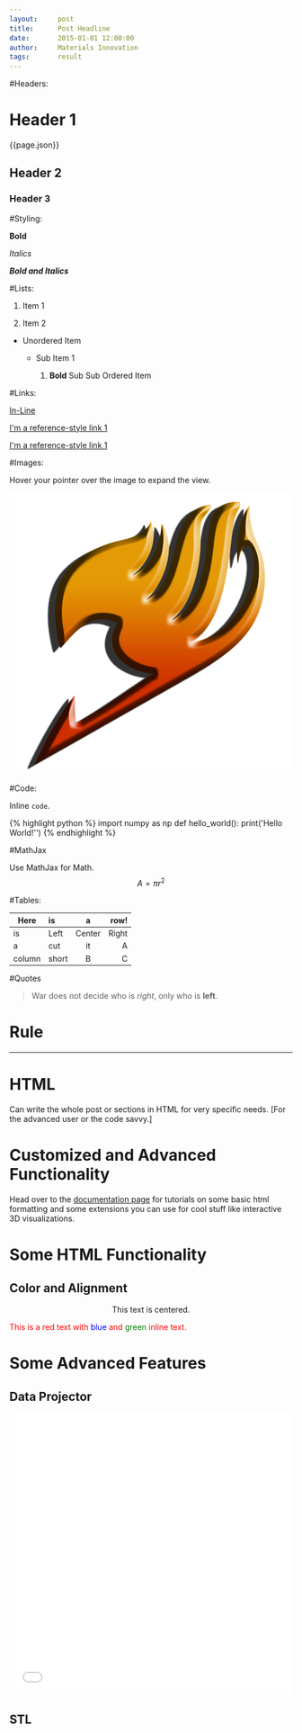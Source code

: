 ```yaml
---
layout:     post
title:      Post Headline
date:       2015-01-01 12:00:00
author:     Materials Innovation
tags: 		result
---
```

<!-- Start Writing Below in Markdown -->

#Headers:

# Header 1

{{page.json}}

## Header 2

### Header 3

#Styling:

**Bold**

*Italics*

***Bold and Italics***

#Lists:

1. Item 1

2. Item 2

* Unordered Item

  * Sub Item 1

    1. **Bold** Sub Sub Ordered Item

#Links:

[In-Line](https://www.google.com)

[I'm a reference-style link 1][1]

[I'm a reference-style link 1][2]

[1]:https://www.mozilla.org
[2]:http://www.reddit.com

#Images:

Hover your pointer over the image to expand the view.

![Description](/img/Logo_Fairy_Tail_right.png)

#Code:

Inline `code`.

{% highlight python %}
import numpy as np
def hello_world():
    print('Hello World!'')
{% endhighlight %}

#MathJax

Use MathJax for Math.
$$ A = \pi r^2 $$

#Tables:

Here | is | a | row!
|---------|:----------|:----------:|---------:|
is   |Left|  Center  |Right|
a    | cut | it | A
column  | short | B | C

#Quotes

> War does not decide who is *right*, only who is **left**.

# Rule

---

# HTML

Can write the whole post or sections in HTML for very specific needs. [For the advanced user or the code savvy.]

# Customized and Advanced Functionality

Head over to the [documentation page](http://matin-hub.github.io/ppguide/) for tutorials on some basic html formatting and some extensions you can use for cool stuff like interactive 3D visualizations.

# Some HTML Functionality

## Color and Alignment

<p align="center">This text is centered.</p>

<p style="color:red">This is a red text with <span style="color:blue">blue</span> and <span style="color:green">green</span> inline text.</p>

# Some Advanced Features

## Data Projector

<embed src="/project-pages/projectors/projector0001/" height="500px" width="100%">

## STL

<div align="center"><script src="https://embed.github.com/view/3d/matin-hub/project-pages/gh-pages/img/stl/test.stl"></script></div>


